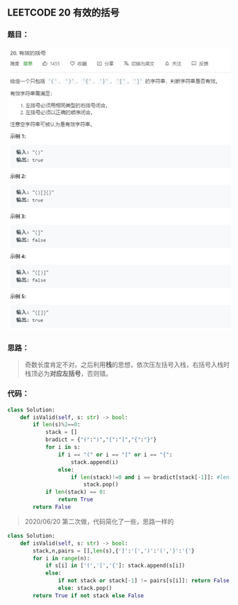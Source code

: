 ## LEETCODE 20 有效的括号

### 题目：

![text](https://github.com/zjuzhfbloodz/LeetCode/blob/master/questions/0020.png?raw=true)

### 思路：

> 奇数长度肯定不对。之后利用**栈**的思想，依次压左括号入栈，右括号入栈时栈顶必为**对应左括号**，否则错。

### 代码：

```python
class Solution:
    def isValid(self, s: str) -> bool:
        if len(s)%2==0:
            stack = []
            bradict = {"(":")","[":"]","{":"}"}
            for i in s:
                if i == "(" or i == "[" or i == "{":
                    stack.append(i)
                else:
                    if len(stack)!=0 and i == bradict[stack[-1]]: #len!=0对应"}{"情况
                        stack.pop()
            if len(stack) == 0:
                return True
        return False
```
> 2020/06/20 第二次做，代码简化了一些，思路一样的
```python
class Solution:
    def isValid(self, s: str) -> bool:
        stack,n,pairs = [],len(s),{']':'[',')':'(','}':'{'}
        for i in range(n):
            if s[i] in ['(','[','{']: stack.append(s[i])
            else:
                if not stack or stack[-1] != pairs[s[i]]: return False
                else: stack.pop()
        return True if not stack else False
```
